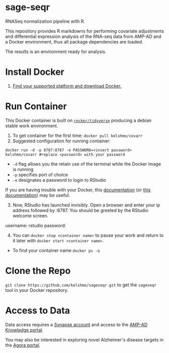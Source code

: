 # sage-seqr
RNASeq normalization pipeline with R.

This repository provides R markdowns for performing covariate adjustments and differential expression analysis of the RNA-seq data from AMP-AD and a Docker environment, thus all package dependencies are loaded. 

The results is an environment ready for analysis. 

# Install Docker 

1. [Find your supported platform and download Docker.](https://docs.docker.com/v17.12/install/#supported-platforms)

# Run Container

This Docker container is built on [`rocker/tidyverse`](https://hub.docker.com/r/rocker/tidyverse/) producing a debian stable work environment. 

1. To get container for the first time: `docker pull kelshmo/covarr`
2. Suggested configuration for running container: 
```
docker run -d -p 8787:8787 -e PASSWORD=<insert password> kelshmo/covarr #replace <password> with your password
```
- `-d` flag allows you the retain use of the terminal while the Docker image is running 
- `-p` specifies port of choice
- `-e` designates a password to login to RStudio

If you are having trouble with your Docker, this [documentation](https://ropenscilabs.github.io/r-docker-tutorial/02-Launching-Docker.html) (or [this documentation](https://github.com/rocker-org/rocker/wiki/Using-the-RStudio-image)) may be useful.

3. Now, RStudio has launched invisibly. Open a browser and enter your ip address followed by :8787. You should be greeted by the RStudio welcome screen.

username: rstudio
password: <password>
  
4. You can `docker stop <container name>` to pause your work and return to it later with `docker start <container name>`.

* To find your container name `docker ps -a`

# Clone the Repo

`git clone https://github.com/kelshmo/sageseqr.git` to get the `sageseqr` tool in your Docker repository.

# Access to Data 

Data access requires a [Synapse account](https://docs.synapse.org/articles/getting_started.html) and access to the [AMP-AD Knowledge portal](https://www.synapse.org/#!Synapse:syn2580853/wiki/409854).   

You may also be interested in exploring novel Alzheimer's disease targets in the [Agora portal](https://agora.ampadportal.org/genes).
